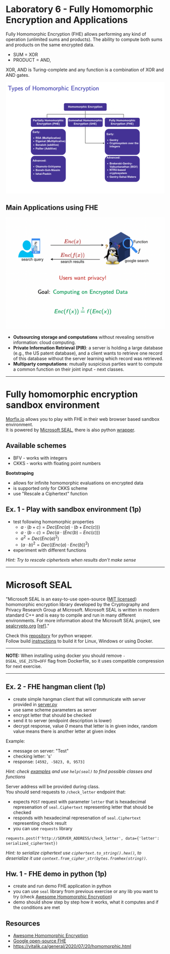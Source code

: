 # Laboratory 6 - Fully Homomorphic Encryption and Applications

Fully Homomorphic Encryption (FHE) allows performing any kind of operation (unlimited sums and products). The ability to compute both sums and products on the same encrypted data.

- SUM = XOR
- PRODUCT = AND,

XOR, AND is Turing-complete and any function is a combination of XOR and AND gates.

![types_fhe.png](types_fhe.png)


## Main Applications using FHE

![app_fhe.png](app_fhe.png)

- **Outsourcing storage and computations** without revealing sensitive information:
cloud computing.
- **Private Information Retrieval (PIR)**: a server is holding a large database (e.g., the US patent database), and a client wants to retrieve one record of this database without the server learning which record was retrieved.
- **Multiparty computations**: mutually suspicious parties want to compute a common function on their joint input - next classes.

---

# Fully homomorphic encryption sandbox environment
[Morfix.io](https://morfix.io) allows you to play with FHE in their web browser based sandbox environment.  
It is powered by [Microsoft SEAL](https://github.com/microsoft/SEAL), there is also python [wrapper](https://github.com/Huelse/SEAL-Python).

## Available schemes
- BFV - works with integers
- CKKS - works with floating point numbers

**Bootstraping**
- allows for infinite homomorphic evaluations on encrypted data
- is supported only for CKKS scheme
- use "Rescale a Ciphertext" function

## Ex. 1 - Play with sandbox environment (1p)
- test following homomorphic properties
    - $a \cdot (b + c) = Dec(Enc(a) \cdot (b + Enc(c)))$
    - $a \cdot (b - c) = Dec(a \cdot (Enc(b) - Enc(c)))$
    - $a^2 = Dec(Enc(a)^2)$
    - $(a \cdot b)^2 = Dec((Enc(a) \cdot Enc(b))^2)$
- experiment with different functions

*Hint: Try to rescale ciphertexts when results don't make sense*

---

# Microsoft SEAL
"Microsoft SEAL is an easy-to-use open-source ([MIT licensed](LICENSE)) homomorphic encryption library developed by the Cryptography and Privacy Research Group at Microsoft.
Microsoft SEAL is written in modern standard C++ and is easy to compile and run in many different environments.
For more information about the Microsoft SEAL project, see [sealcrypto.org](https://www.microsoft.com/en-us/research/project/microsoft-seal) [[ref](https://github.com/microsoft/SEAL)]."

Check this [repository](https://github.com/Huelse/SEAL-Python) for python wrapper.  
Follow build [instructions](https://github.com/Huelse/SEAL-Python#build) to build it for Linux, Windows or using Docker.

---

**NOTE:** When installing using docker you should remove `-DSEAL_USE_ZSTD=OFF` flag from Dockerfile, so it uses compatible compression for next exercise.

---

## Ex. 2 - FHE hangman client (1p)
- create simple hangman client that will communicate with server provided in [server.py](server.py)
- use same scheme parameters as server
- encrypt letter that should be checked
- send it to server (endpoint description is lower)
- decrypt response, value *0* means that letter is in given index, random value means there is another letter at given index

Example:
- message on server: "Test"
- checking letter: 's'
- response: `[4592, -5823, 0, 9573]`

*Hint: check [examples](https://github.com/Huelse/SEAL-Python/tree/main/examples) and use `help(seal)` to find possible classes and functions*


Server address will be provided during class.  
You should send requests to `/check_letter` endpoint that:
- expects `POST` request with parameter `letter` that is hexadecimal represenation of `seal.Ciphertext` representing letter that should be checked
- responds with hexadecimal represenation of `seal.Ciphertext` representing check result
- you can use `requests` library
```
requests.post(f'http://SERVER_ADDRESS/check_letter', data={'letter': serialized_ciphertext})
```

*Hint: to serialize ciphertext use `ciphertext.to_string().hex()`, to deserialize it use `context.from_cipher_str(bytes.fromhex(string))`.*


## Hw. 1 - FHE demo in python (1p)
- create and run demo FHE application in python
- you can use `seal` library from previous exercise or any lib you want to try (check [Awesome Homomorphic Encryption](https://github.com/jonaschn/awesome-he))
- demo should show step by step how it works, what it computes and if the conditions are met

## Resources
- [Awesome Homomorphic Encryption](https://github.com/jonaschn/awesome-he)
- [Google open-source FHE](https://github.com/google/fully-homomorphic-encryption)
- https://vitalik.ca/general/2020/07/20/homomorphic.html